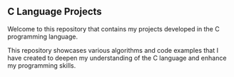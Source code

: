 ## C Language Projects

Welcome to this repository that contains my projects developed in the C programming language.

This repository showcases various algorithms and code examples that I have created to deepen my understanding of the C language and enhance my programming skills.
